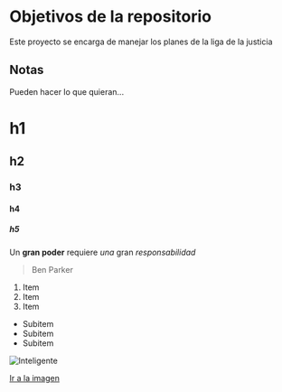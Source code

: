 # Objetivos de la repositorio

Este proyecto se encarga de manejar los planes de la liga de la justicia


## Notas
Pueden hacer lo que quieran...

# h1
## h2
### h3
#### h4
##### h5

Un **gran poder** requiere _una_ gran *responsabilidad*
> Ben Parker

1. Item
2. Item
3. Item
 * Subitem
 * Subitem
 * Subitem
 
 
 ![Inteligente](http://www.lagacetasalta.com.ar/fotos/notas/2017/03/01/tmb1_74945_20170301172025.jpg)
 
 [Ir a la imagen](http://www.lagacetasalta.com.ar/fotos/notas/2017/03/01/tmb1_74945_20170301172025.jpg)
